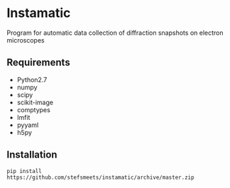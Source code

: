 # Instamatic

Program for automatic data collection of diffraction snapshots on electron microscopes

## Requirements

- Python2.7
- numpy
- scipy
- scikit-image
- comptypes
- lmfit
- pyyaml
- h5py

## Installation

    pip install https://github.com/stefsmeets/instamatic/archive/master.zip

